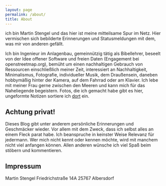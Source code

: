 ```yaml
---
layout: page
permalink: /about/
title: About
---
```


<p class="message">
  ich bin Martin Stengel und das hier ist meine mitteilsame Spur im Netz. Hier vermischen sich bebilderte Erinnerungen und Statusmeldungen mit dem, was mir von anderen gefällt.
</p>

Ich bin Ingenieur im Anlagenbau, gemeinnützig tätig als Bibellehrer, beseelt von der Idee offener Software und freien Daten (Engagement bei openstreetmap.org), bemüht um einen nachhaltigen Gebrauch von Ressourcen einschließlich meiner Zeit, interessiert an Nachhaltigkeit, Minimalismus, Fotografie, individueller Musik, dem Draußensein, daneben hobbymäßig hinter der Kamera, auf dem Fahrrad oder am Klavier. Ich lebe mit meiner Frau gerne zwischen den Meeren und kann mich für das Naheliegende begeistern. Fotos, die ich gemacht habe gibt es hier, ungeformte Notizen sortiere ich [dort](http://stngl.net/notes) ein.

## Achtung privat!

Dieses Blog gibt unter anderem persönliche Erinnerungen und Geschmäcker wieder. Vor allem mit dem Zweck, dass ich selbst alles an einem Fleck parat habe. Ich beanspruche in keinster Weise Relevanz für jedermann. Wer mich nicht kennt oder kennen möchte, wird mit manchem nicht viel anfangen können. Allen anderen wünsche ich viel Spaß beim stöbern und kommentieren.

## Impressum

Martin Stengel
Friedrichstraße 14A
25767 Albersdorf
